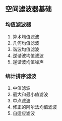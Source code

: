 ## 空间滤波器基础

### 均值滤波器
1. 算术均值滤波
2. 几何均值滤波
3. 谐波均值滤波
3. 逆谐波均值滤波
4. 逆谐波均值噪声

### 统计排序滤波
1. 中值滤波
2. 最大和最小值滤波
3. 中点滤波 
4. 修正的阿尔法均值滤波
5. 自适应滤波
 